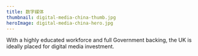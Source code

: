 ```yaml
---
title: 数字媒体
thumbnail: digital-media-china-thumb.jpg
heroImage: digital-media-china-hero.jpg
---
```


With a highly educated workforce and full Government backing, the UK is ideally placed for digital media investment.